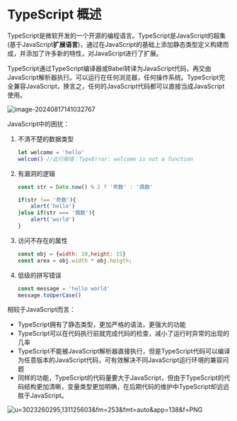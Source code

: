 # TypeScript 概述

TypeScript是微软开发的一个开源的编程语言。TypeScript是JavaScript的超集(基于JavaScript**扩展语言**)，通过在JavaScript的基础上添加静态类型定义构建而成，并添加了许多新的特性，对JavaScript进行了扩展。

TypeScript通过TypeScript编译器或Babel转译为JavaScript代码，再交由JavaScript解析器执行。可以运行在任何浏览器，任何操作系统。TypeScript完全兼容JavaScript，换言之，任何的JavaScript代码都可以直接当成JavaScript使用。

![image-20240817141032767](https://cdn.jsdelivr.net/gh/letengzz/tc2/img202408171443537.png)

JavaScript中的困扰：

1. 不清不楚的数据类型

   ```js
   let welcome = 'hello'
   welcom() //此行报错：TypeError: welcome is not a function
   ```

2. 有漏洞的逻辑

   ```js
   const str = Date.now() % 2 ? '奇数' : '偶数'
   
   if(str !== '奇数'){
       alert('hello')
   }else if(str === '偶数'){
       alert('world')
   }
   ```

3. 访问不存在的属性

   ```js
   const obj = {width: 10,height: 15}
   const area = obj.width * obj.heigth;
   ```

4. 低级的拼写错误

   ```javascript
   const message = 'hello world'
   message.toUperCase()
   ```

相较于JavaScript而言：

- TypeScript拥有了静态类型，更加严格的语法，更强大的功能
- TypeScript可以在代码执行前就完成代码的检查，减小了运行时异常的出现的几率
- TypeScript不能被JavaScript解析器直接执行，但是TypeScript代码可以编译为任意版本的JavaScript代码，可有效解决不同JavaScript运行环境的兼容问题
- 同样的功能，TypeScript的代码量要大于JavaScript，但由于TypeScript的代码结构更加清晰，变量类型更加明确，在后期代码的维护中TypeScript却远远胜于JavaScript。

![u=3023260295,131125603&fm=253&fmt=auto&app=138&f=PNG](https://cdn.jsdelivr.net/gh/letengzz/tc2@main/img202406081213688.webp)
